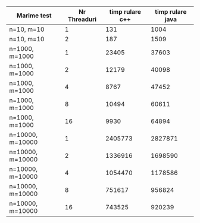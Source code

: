 | Marime test       |  Nr Threaduri  |  timp rulare c++  |  timp rulare java |
| ----------------- | -------------- | ----------------- | ----------------- |
| n=10, m=10        |  1             |  131              |  1004             |
| n=10, m=10        |  2             |  187              |  1509             |
| n=1000, m=1000    |  1             |  23405            |  37603            |
| n=1000, m=1000    |  2             |  12179            |  40098            |
| n=1000, m=1000    |  4             |  8767             |  47452            |
| n=1000, m=1000    |  8             |  10494            |  60611            |
| n=1000, m=1000    |  16            |  9930             |  64894            |
| n=10000, m=10000  |  1             |  2405773          |  2827871          |
| n=10000, m=10000  |  2             |  1336916          |  1698590          |
| n=10000, m=10000  |  4             |  1054470          |  1178586          |
| n=10000, m=10000  |  8             |  751617           |  956824           |
| n=10000, m=10000  |  16            |  743525           |  920239           |
